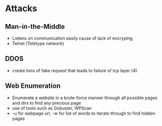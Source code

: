 # Attacks

## Man-in-the-Middle
* Listens on communication easily cause of lack of encryping
* Telnet (Teletype network)

## DDOS
* create tons of fake request that leads to failure of tcp layer (4)

## Web Enumeration
* Enumerate a website in a brute-force manner through all possible pages and dirs to find any precious page
* use of tools such as Gobuster, WPScan
* -u for webpage url, -w for list of words to iterate through to find hidden pages